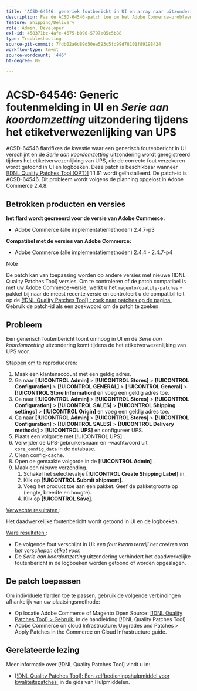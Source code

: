 ```yaml
---
title: 'ACSD-64546: generiek foutbericht in UI en array naar uitzondering van tekenreeksomzetting tijdens het maken van UPS-labels'
description: Pas de ACSD-64546-patch toe om het Adobe Commerce-probleem op te lossen, waarbij een algemeen foutbericht wordt weergegeven in de gebruikersinterface en de array op een uitzondering voor tekenreeksomzetting wordt geregistreerd tijdens het maken van UPS-labels. De patch zorgt ervoor dat de juiste fout wordt weergegeven in de gebruikersinterface en de logboeken.
feature: Shipping/Delivery
role: Admin, Developer
exl-id: 458371bc-4afe-4675-b090-5797e05c5b88
type: Troubleshooting
source-git-commit: 7fdb02a6d89d50ea593c5fd99d78101f89198424
workflow-type: tm+mt
source-wordcount: '446'
ht-degree: 0%

---
```


# ACSD-64546: Generic foutenmelding in UI en *Serie aan koordomzetting* uitzondering tijdens het etiketverwezenlijking van UPS

ACSD-64546 flardfixes de kwestie waar een generisch foutenbericht in UI verschijnt en de *Serie aan koordomzetting* uitzondering wordt geregistreerd tijdens het etiketverwezenlijking van UPS, die de correcte fout verzekeren wordt getoond in UI en logboeken. Deze patch is beschikbaar wanneer [[!DNL Quality Patches Tool (QPT)]](/help/tools/quality-patches-tool/quality-patches-tool-to-self-serve-quality-patches.md) 1.1.61 wordt geïnstalleerd. De patch-id is ACSD-64546. Dit probleem wordt volgens de planning opgelost in Adobe Commerce 2.4.8.

## Betrokken producten en versies

**het flard wordt gecreeerd voor de versie van Adobe Commerce:**
* Adobe Commerce (alle implementatiemethoden) 2.4.7-p3

**Compatibel met de versies van Adobe Commerce:**
* Adobe Commerce (alle implementatiemethoden) 2.4.4 - 2.4.7-p4

>[!NOTE]
>
>De patch kan van toepassing worden op andere versies met nieuwe [!DNL Quality Patches Tool] versies. Om te controleren of de patch compatibel is met uw Adobe Commerce-versie, werkt u het `magento/quality-patches` -pakket bij naar de meest recente versie en controleert u de compatibiliteit op de [[!DNL Quality Patches Tool] : zoek naar patches op de pagina &#x200B;](https://experienceleague.adobe.com/tools/commerce-quality-patches/index.html?lang=nl-NL) . Gebruik de patch-id als een zoekwoord om de patch te zoeken.

## Probleem

Een generisch foutenbericht toont omhoog in UI en de *Serie aan koordomzetting* uitzondering komt tijdens de het etiketverwezenlijking van UPS voor.

<u> Stappen om </u> te reproduceren:

1. Maak een klantenaccount met een geldig adres.
1. Ga naar **[!UICONTROL Admin]** > **[!UICONTROL Stores]** > **[!UICONTROL Configuration]** > **[!UICONTROL GENERAL]** > **[!UICONTROL General]** > **[!UICONTROL Store Information]** en voeg een geldig adres toe.
1. Ga naar **[!UICONTROL Admin]** > **[!UICONTROL Stores]** > **[!UICONTROL Configuration]** > **[!UICONTROL SALES]** > **[!UICONTROL Shipping settings]** > **[!UICONTROL Origin]** en voeg een geldig adres toe.
1. Ga naar **[!UICONTROL Admin]** > **[!UICONTROL Stores]** > **[!UICONTROL Configuration]** > **[!UICONTROL SALES]** > **[!UICONTROL Delivery methods]** > **[!UICONTROL UPS]** en configureer UPS.
1. Plaats een volgorde met [!UICONTROL UPS] .
1. Verwijder de UPS-gebruikersnaam en -wachtwoord uit `core_config_data` in de database.
1. Clean config-cache.
1. Open de gemaakte volgorde in de **[!UICONTROL Admin]** .
1. Maak een nieuwe verzending.
   1. Schakel het selectievakje **[!UICONTROL Create Shipping Label]** in.
   1. Klik op **[!UICONTROL Submit shipment]**.
   1. Voeg het product toe aan een pakket. Geef de pakketgrootte op (lengte, breedte en hoogte).
   1. Klik op **[!UICONTROL Save]**.

<u> Verwachte resultaten </u>:

Het daadwerkelijke foutenbericht wordt getoond in UI en de logboeken.

<u> Ware resultaten </u>:

* De volgende fout verschijnt in UI:
  *een fout kwam terwijl het creëren van het verschepen etiket voor.*
* De *Serie aan koordomzetting* uitzondering verhindert het daadwerkelijke foutenbericht in de logboeken worden getoond of worden opgeslagen.

## De patch toepassen

Om individuele flarden toe te passen, gebruik de volgende verbindingen afhankelijk van uw plaatsingsmethode:
* Op locatie Adobe Commerce of Magento Open Source: [[!DNL Quality Patches Tool] > Gebruik &#x200B;](/help/tools/quality-patches-tool/usage.md) in de handleiding [!DNL Quality Patches Tool] .
* Adobe Commerce on cloud Infrastructure: Upgrades and Patches > Apply Patches in the Commerce on Cloud Infrastructure guide.

## Gerelateerde lezing

Meer informatie over [!DNL Quality Patches Tool] vindt u in:
* [[!DNL Quality Patches Tool]: Een zelfbedieningshulpmiddel voor kwaliteitspatches &#x200B;](/help/tools/quality-patches-tool/quality-patches-tool-to-self-serve-quality-patches.md) in de gids van Hulpmiddelen.
